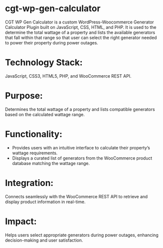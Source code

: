 # **cgt-wp-gen-calculator**
CGT WP Gen Calculator is a custom WordPress-Woocommerce Generator Calculator Plugin built on JavaScript, CSS, HTML, and PHP. It is used to the determine the total wattage of a property and lists the available generators that fall within that range so that user can select the right generator needed to power their property during power outages.

# **Technology Stack:** 
JavaScript, CSS3, HTML5, PHP, and WooCommerce REST API.

# **Purpose:** 
Determines the total wattage of a property and lists compatible generators based on the calculated wattage range.

# **Functionality:**
-	Provides users with an intuitive interface to calculate their property’s wattage requirements.
-	Displays a curated list of generators from the WooCommerce product database matching the wattage range.

# **Integration:** 
Connects seamlessly with the WooCommerce REST API to retrieve and display product information in real-time.

# **Impact:** 
Helps users select appropriate generators during power outages, enhancing decision-making and user satisfaction.

